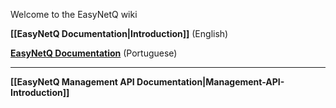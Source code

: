Welcome to the EasyNetQ wiki

**[[EasyNetQ Documentation|Introduction]]** (English)

**[EasyNetQ Documentation](https://github.com/zanfranceschi/EasyNetQ.Docs.Portuguese/wiki)** (Portuguese)

***

**[[EasyNetQ Management API Documentation|Management-API-Introduction]]**
